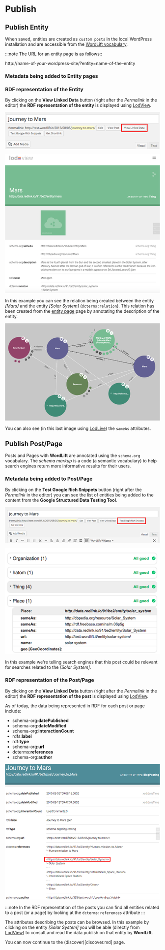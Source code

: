 # Publish

## Publish Entity

When saved, entities are created as `custom posts` in the local WordPress installation and are accessible from the [WordLift vocabulary](key-concepts.html#vocabulary).

:::note
The URL for an entity page is as follows::

http://name-of-your-wordpress-site/?entity=name-of-the–entity


### Metadata being added to Entity pages

### RDF representation of the Entity

By clicking on the **View Linked Data** button (right after the *Permalink* in the editor) the **RDF representation of the entity** is displayed using [LodView](http://lodview.it/).

![image](./images/wordlift-publish-entity-view-linked-data.png)

![image](./images/wordlift-publish-entity-lodview.png)

In this example you can see the relation being created between the entity *\[Mars\]* and the entity *\[Solar System\]* (`dcterms:relation`). This relation has been created from the [entity page](edit-entity.html#linking-other-entities) page by annotating the description of the entity.

![image](./images/wordlift-publish-entity-lodlive.png)

You can also see (in this last image using [LodLive](http://lodlive.it/)) the `sameAs` attributes.

## Publish Post/Page

Posts and Pages with **WordLift** are annotated using the `schema.org` vocabulary.
The *schema markup* is a code (a semantic vocabulary) to help search engines return more informative results for their users.

### Metadata being added to Post/Page

By clicking on the **Test Google Rich Snippets** button (right after the *Permalink* in the editor) you can see the list of entities being added to the content from the **Google Structured Data Testing Tool**.

![image](./images/wordlift-publish-post-test-structured-data.png)

![image](./images/wordlift-publish-structured-data-testing.png)

In this example we're telling search engines that this post could be relevant for searches related to the *\[Solar System\]*.

### RDF representation of the Post/Page

By clicking on the **View Linked Data** button (right after the *Permalink* in the editor) the **RDF representation of the post** is displayed using [LodView](http://lodview.it/).

As of today, the data being represented in RDF for each post or page include:

- schema-org:**datePublished**
- schema-org:**dateModified**
- schema-org:**interactionCount**
- rdfs:**label**
- rdf:**type**
- schema-org:**url**
- dcterms:**references**
- schema-org:**author**

![image](./images/wordlift-publish-post-lodview.png)

:::note
In the RDF representation of the posts you can find all entities related to a post (or a page) by looking at the `dcterms:references` attribute
:::

The attributes describing the posts can be browsed. In this example by clicking on the entity *\[Solar System\]* you will be able (directly from [LodView](http://lodview.it/)) to consult and read the data publish on that entity by **WordLift**.

You can now continue to the (discover)[discover.md] page.
